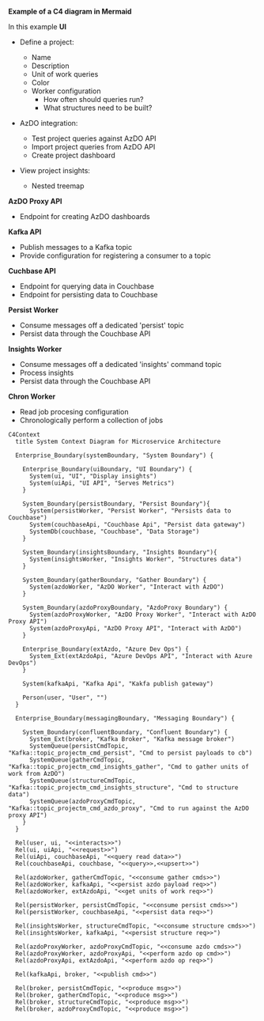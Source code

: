 **Example of a C4 diagram in Mermaid**

In this example 
**UI**
- Define a project:
    - Name
    - Description
    - Unit of work queries
    - Color
    - Worker configuration
        - How often should queries run?
        - What structures need to be built?

- AzDO integration:
    - Test project queries against AzDO API
    - Import project queries from AzDO API
    - Create project dashboard

- View project insights:
    - Nested treemap

**AzDO Proxy API**
- Endpoint for creating AzDO dashboards

**Kafka API**
- Publish messages to a Kafka topic
- Provide configuration for registering a consumer to a topic

**Cuchbase API**
- Endpoint for querying data in Couchbase
- Endpoint for persisting data to Couchbase

**Persist Worker**
- Consume messages off a dedicated 'persist' topic
- Persist data through the Couchbase API

**Insights Worker**
- Consume messages off a dedicated 'insights' command topic
- Process insights
- Persist data through the Couchbase API

**Chron Worker**
- Read job procesing configuration
- Chronologically perform a collection of jobs
```mermaid
C4Context
  title System Context Diagram for Microservice Architecture

  Enterprise_Boundary(systemBoundary, "System Boundary") {

    Enterprise_Boundary(uiBoundary, "UI Boundary") {
      System(ui, "UI", "Display insights")
      System(uiApi, "UI API", "Serves Metrics")
    }

    System_Boundary(persistBoundary, "Persist Boundary"){
      System(persistWorker, "Persist Worker", "Persists data to Couchbase")
      System(couchbaseApi, "Couchbase Api", "Persist data gateway")
      SystemDb(couchbase, "Couchbase", "Data Storage")
    }

    System_Boundary(insightsBoundary, "Insights Boundary"){
      System(insightsWorker, "Insights Worker", "Structures data")
    }

    System_Boundary(gatherBoundary, "Gather Boundary") {
      System(azdoWorker, "AzDO Worker", "Interact with AzDO")
    }

    System_Boundary(azdoProxyBoundary, "AzdoProxy Boundary") {
      System(azdoProxyWorker, "AzDO Proxy Worker", "Interact with AzDO Proxy API")
      System(azdoProxyApi, "AzDO Proxy API", "Interact with AzDO")
    }

    Enterprise_Boundary(extAzdo, "Azure Dev Ops") {
      System_Ext(extAzdoApi, "Azure DevOps API", "Interact with Azure DevOps")
    }

    System(kafkaApi, "Kafka Api", "Kakfa publish gateway")

    Person(user, "User", "")
  }

  Enterprise_Boundary(messagingBoundary, "Messaging Boundary") {

    System_Boundary(confluentBoundary, "Confluent Boundary") {
      System_Ext(broker, "Kafka Broker", "Kafka message broker")
      SystemQueue(persistCmdTopic, "Kafka::topic_projectm_cmd_persist", "Cmd to persist payloads to cb")
      SystemQueue(gatherCmdTopic, "Kafka::topic_projectm_cmd_insights_gather", "Cmd to gather units of work from AzDO")
      SystemQueue(structureCmdTopic, "Kafka::topic_projectm_cmd_insights_structure", "Cmd to structure data")
      SystemQueue(azdoProxyCmdTopic, "Kafka::topic_projectm_cmd_azdo_proxy", "Cmd to run against the AzDO proxy API")
    }
  }

  Rel(user, ui, "<<interacts>>")
  Rel(ui, uiApi, "<<request>>")
  Rel(uiApi, couchbaseApi, "<<query read data>>")
  Rel(couchbaseApi, couchbase, "<<query>>,<<upsert>>")

  Rel(azdoWorker, gatherCmdTopic, "<<consume gather cmds>>")
  Rel(azdoWorker, kafkaApi, "<<persist azdo payload req>>")
  Rel(azdoWorker, extAzdoApi, "<<get units of work req>>")

  Rel(persistWorker, persistCmdTopic, "<<consume persist cmds>>")
  Rel(persistWorker, couchbaseApi, "<<persist data req>>")

  Rel(insightsWorker, structureCmdTopic, "<<consume structure cmds>>")
  Rel(insightsWorker, kafkaApi, "<<persist structure req>>")

  Rel(azdoProxyWorker, azdoProxyCmdTopic, "<<consume azdo cmds>>")
  Rel(azdoProxyWorker, azdoProxyApi, "<<perform azdo op cmd>>")
  Rel(azdoProxyApi, extAzdoApi, "<<perform azdo op req>>")

  Rel(kafkaApi, broker, "<<publish cmd>>")

  Rel(broker, persistCmdTopic, "<<produce msg>>")
  Rel(broker, gatherCmdTopic, "<<produce msg>>")
  Rel(broker, structureCmdTopic, "<<produce msg>>")
  Rel(broker, azdoProxyCmdTopic, "<<produce msg>>")

```
